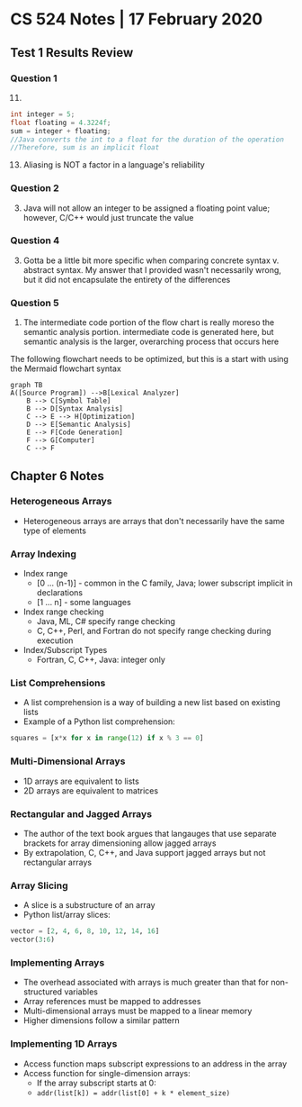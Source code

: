 # CS 524 Notes | 17 February 2020
## Test 1 Results Review
### Question 1
11)
``` java
int integer = 5;
float floating = 4.3224f;
sum = integer + floating;
//Java converts the int to a float for the duration of the operation
//Therefore, sum is an implicit float
```
13) Aliasing is NOT a factor in a language's reliability

### Question 2
3) Java will not allow an integer to be assigned a floating point value; however, C/C++ would just truncate the value

### Question 4
3) Gotta be a little bit more specific when comparing concrete syntax v. abstract syntax. My answer that I provided wasn't necessarily wrong, but it did not encapsulate the entirety of the differences

### Question 5
1) The intermediate code portion of the flow chart is really moreso the semantic analysis portion. intermediate code is generated here, but semantic analysis is the larger, overarching process that occurs here

The following flowchart needs to be optimized, but this is a start with using the Mermaid flowchart syntax
``` mermaid
graph TB
A([Source Program]) -->B[Lexical Analyzer]
    B --> C[Symbol Table]
    B --> D[Syntax Analysis]
    C --> E --> H[Optimization]
    D --> E[Semantic Analysis]
    E --> F[Code Generation]
    F --> G[Computer]
    C --> F
```

## Chapter 6 Notes
### Heterogeneous Arrays
- Heterogeneous arrays are arrays that don't necessarily have the same type of elements

### Array Indexing
- Index range
  - [0 ... (n-1)] - common in the C family, Java; lower subscript implicit in declarations
  - [1 ... n] - some languages
- Index range checking
  - Java, ML, C# specify range checking
  - C, C++, Perl, and Fortran do not specify range checking during execution
- Index/Subscript Types
  - Fortran, C, C++, Java: integer only

### List Comprehensions
- A list comprehension is a way of building a new list based on existing lists
- Example of a Python list comprehension:
``` python
squares = [x*x for x in range(12) if x % 3 == 0]
```

### Multi-Dimensional Arrays
- 1D arrays are equivalent to lists
- 2D arrays are equivalent to matrices

### Rectangular and Jagged Arrays
- The author of the text book argues that langauges that use separate brackets for array dimensioning allow jagged arrays
- By extrapolation, C, C++, and Java support jagged arrays but not rectangular arrays

### Array Slicing
- A slice is a substructure of an array
- Python list/array slices:
``` python
vector = [2, 4, 6, 8, 10, 12, 14, 16]
vector(3:6)
```

### Implementing Arrays
- The overhead associated with arrays is much greater than that for non-structured variables
- Array references must be mapped to addresses
- Multi-dimensional arrays must be mapped to a linear memory
- Higher dimensions follow a similar pattern

### Implementing 1D Arrays
- Access function maps subscript expressions to an address in the array
- Access function for single-dimension arrays:
  - If the array subscript starts at 0:
  - `addr(list[k]) = addr(list[0] + k * element_size)`
